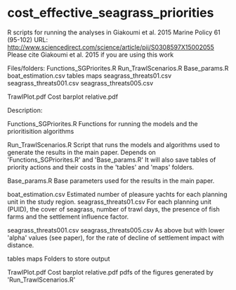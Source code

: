 # cost_effective_seagrass_priorities
R scripts for running the analyses in Giakoumi et al. 2015 Marine Policy 61 (95-102)
URL: http://www.sciencedirect.com/science/article/pii/S0308597X15002055
Please cite Giakoumi et al. 2015 if you are using this work

Files/folders:
Functions_SGPriorites.R
Run_TrawlScenarios.R
Base_params.R
boat_estimation.csv
tables
maps
seagrass_threats01.csv
seagrass_threats001.csv
seagrass_threats005.csv

TrawlPlot.pdf
Cost barplot relative.pdf

Description:

Functions_SGPriorites.R
Functions for running the models and the prioritisition algorithms

Run_TrawlScenarios.R
Script that runs the models and algorithms used to generate the results in the main paper. 
Depends on 'Functions_SGPriorites.R' and 'Base_params.R'
It will also save tables of priority actions and their costs in the 'tables' and 'maps' folders. 

Base_params.R
Base parameters used for the results in the main paper. 

boat_estimation.csv
Estimated number of pleasure yachts for each planning unit in the study region. 
seagrass_threats01.csv
For each planning unit (PUID), the cover of seagrass, number of trawl days, the
presence of fish farms and the settlement influence factor. 

seagrass_threats001.csv
seagrass_threats005.csv
As above but with lower 'alpha' values (see paper), for the rate of decline of settlement impact with distance. 

tables
maps
Folders to store output

TrawlPlot.pdf
Cost barplot relative.pdf
pdfs of the figures generated by 'Run_TrawlScenarios.R'
